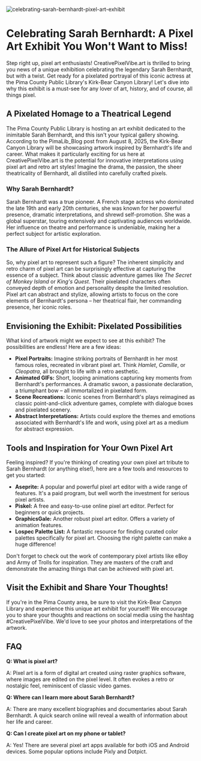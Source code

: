 ![celebrating-sarah-bernhardt-pixel-art-exhibit](https://images.pexels.com/photos/18069362/pexels-photo-18069362.png?auto=compress&cs=tinysrgb&fit=crop&h=627&w=1200)

# Celebrating Sarah Bernhardt: A Pixel Art Exhibit You Won't Want to Miss!

Step right up, pixel art enthusiasts! CreativePixelVibe.art is thrilled to bring you news of a unique exhibition celebrating the legendary Sarah Bernhardt, but with a twist. Get ready for a pixelated portrayal of this iconic actress at the Pima County Public Library's Kirk-Bear Canyon Library! Let's dive into why this exhibit is a must-see for any lover of art, history, and of course, all things pixel.

## A Pixelated Homage to a Theatrical Legend

The Pima County Public Library is hosting an art exhibit dedicated to the inimitable Sarah Bernhardt, and this isn't your typical gallery showing. According to the PimaLib_Blog post from August 8, 2025, the Kirk-Bear Canyon Library will be showcasing artwork inspired by Bernhardt's life and career. What makes it particularly exciting for us here at CreativePixelVibe.art is the potential for innovative interpretations using pixel art and retro art styles! Imagine the drama, the passion, the sheer theatricality of Bernhardt, all distilled into carefully crafted pixels.

### Why Sarah Bernhardt?

Sarah Bernhardt was a true pioneer. A French stage actress who dominated the late 19th and early 20th centuries, she was known for her powerful presence, dramatic interpretations, and shrewd self-promotion. She was a global superstar, touring extensively and captivating audiences worldwide. Her influence on theatre and performance is undeniable, making her a perfect subject for artistic exploration.

### The Allure of Pixel Art for Historical Subjects

So, why pixel art to represent such a figure? The inherent simplicity and retro charm of pixel art can be surprisingly effective at capturing the essence of a subject. Think about classic adventure games like *The Secret of Monkey Island* or *King's Quest*. Their pixelated characters often conveyed depth of emotion and personality despite the limited resolution. Pixel art can abstract and stylize, allowing artists to focus on the core elements of Bernhardt's persona – her theatrical flair, her commanding presence, her iconic roles.

## Envisioning the Exhibit: Pixelated Possibilities

What kind of artwork might we expect to see at this exhibit? The possibilities are endless! Here are a few ideas:

*   **Pixel Portraits:** Imagine striking portraits of Bernhardt in her most famous roles, recreated in vibrant pixel art. Think *Hamlet*, *Camille*, or *Cleopatra*, all brought to life with a retro aesthetic.
*   **Animated GIFs:** Short, looping animations capturing key moments from Bernhardt's performances. A dramatic swoon, a passionate declaration, a triumphant bow – all immortalized in pixelated form.
*   **Scene Recreations:** Iconic scenes from Bernhardt's plays reimagined as classic point-and-click adventure games, complete with dialogue boxes and pixelated scenery.
*   **Abstract Interpretations:** Artists could explore the themes and emotions associated with Bernhardt's life and work, using pixel art as a medium for abstract expression.

## Tools and Inspiration for Your Own Pixel Art

Feeling inspired? If you're thinking of creating your own pixel art tribute to Sarah Bernhardt (or anything else!), here are a few tools and resources to get you started:

*   **Aseprite:** A popular and powerful pixel art editor with a wide range of features. It's a paid program, but well worth the investment for serious pixel artists.
*   **Piskel:** A free and easy-to-use online pixel art editor. Perfect for beginners or quick projects.
*   **GraphicsGale:** Another robust pixel art editor. Offers a variety of animation features.
*   **Lospec Palette List:** A fantastic resource for finding curated color palettes specifically for pixel art. Choosing the right palette can make a huge difference!

Don't forget to check out the work of contemporary pixel artists like eBoy and Army of Trolls for inspiration. They are masters of the craft and demonstrate the amazing things that can be achieved with pixel art.

## Visit the Exhibit and Share Your Thoughts!

If you're in the Pima County area, be sure to visit the Kirk-Bear Canyon Library and experience this unique art exhibit for yourself! We encourage you to share your thoughts and reactions on social media using the hashtag #CreativePixelVibe. We'd love to see your photos and interpretations of the artwork.

## FAQ

**Q: What is pixel art?**

A: Pixel art is a form of digital art created using raster graphics software, where images are edited on the pixel level. It often evokes a retro or nostalgic feel, reminiscent of classic video games.

**Q: Where can I learn more about Sarah Bernhardt?**

A: There are many excellent biographies and documentaries about Sarah Bernhardt. A quick search online will reveal a wealth of information about her life and career.

**Q: Can I create pixel art on my phone or tablet?**

A: Yes! There are several pixel art apps available for both iOS and Android devices. Some popular options include Pixly and Dotpict.
